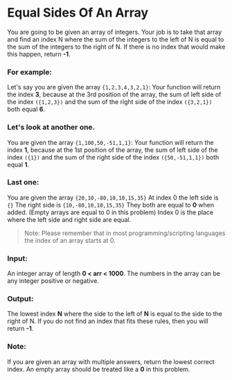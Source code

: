 # Equal Sides Of An Array
You are going to be given an array of integers. Your job is to take that array and find an index N where the sum of the integers to the left of N is equal to the sum of the integers to the right of N. If there is no index that would make this happen, return **-1**.

### For example:

Let's say you are given the array ```{1,2,3,4,3,2,1}```:
Your function will return the index **3**, because at the 3rd position of the array, the sum of left side of the index ```({1,2,3})``` and the sum of the right side of the index ```({3,2,1})``` both equal **6**.

### Let's look at another one.
You are given the array ```{1,100,50,-51,1,1}```:
Your function will return the index **1**, because at the 1st position of the array, the sum of left side of the index ```({1})``` and the sum of the right side of the index ```({50,-51,1,1})``` both equal **1**.

### Last one:
You are given the array ```{20,10,-80,10,10,15,35}```
At index 0 the left side is ```{}```
The right side is ```{10,-80,10,10,15,35}```
They both are equal to **0** when added. (Empty arrays are equal to 0 in this problem)
Index 0 is the place where the left side and right side are equal.

> Note: Please remember that in most programming/scripting languages the index of an array starts at 0.

### Input:
An integer array of length **0 < arr < 1000**. The numbers in the array can be any integer positive or negative.

### Output:
The lowest index **N** where the side to the left of **N** is equal to the side to the right of N. If you do not find an index that fits these rules, then you will return **-1**.

### Note:
If you are given an array with multiple answers, return the lowest correct index.
An empty array should be treated like a **0** in this problem.